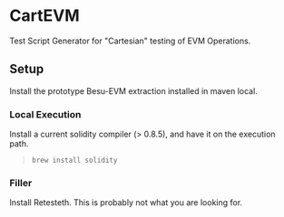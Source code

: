 # CartEVM

Test Script Generator for "Cartesian" testing of EVM Operations.

## Setup

Install the prototype Besu-EVM extraction installed in maven local.

### Local Execution

Install a current solidity compiler (> 0.8.5), and have it on the execution path.

> `brew install solidity`

### Filler

Install Retesteth.  This is probably not what you are looking for. 
